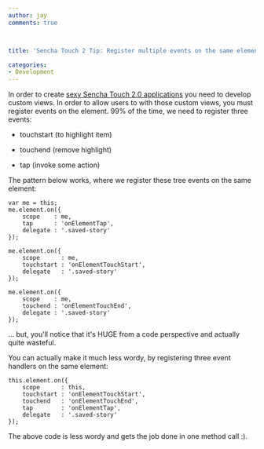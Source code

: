 ```yaml
---
author: jay
comments: true



title: 'Sencha Touch 2 Tip: Register multiple events on the same element with one method call'

categories:
- Development
---
```


In order to create [sexy Sencha Touch 2.0 applications](http://www.sencha.com/apps/discover-music) you need to develop custom views. In order to allow users to with those custom views, you must register events on the element. 99% of the time, we need to register three events:







  * touchstart (to highlight item)


  * touchend (remove highlight)


  * tap (invoke some action)





The pattern below works, where we register these tree events on the same element:




    
    var me = this;
    me.element.on({
        scope    : me,
        tap      : 'onElementTap',
        delegate : '.saved-story'
    });
    
    me.element.on({
        scope      : me,
        touchstart : 'onElementTouchStart',
        delegate   : '.saved-story'
    });
    
    me.element.on({
        scope    : me,
        touchend : 'onElementTouchEnd',
        delegate : '.saved-story'
    });
    





... but, you'll notice that it's HUGE from a code perspective and actually quite wasteful.





You can actually make it much less wordy, by registering three event handlers on the same element:




    
    this.element.on({
        scope      : this,
        touchstart : 'onElementTouchStart',
        touchend   : 'onElementTouchEnd',
        tap        : 'onElementTap',
        delegate   : '.saved-story'
    });
    





The above code is less wordy and gets the job done in one method call :).



